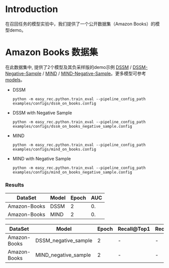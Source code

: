 # Introduction

在召回任务的模型实验中，我们提供了一个公开数据集（Amazon Books）的模型demo。

# Amazon Books 数据集

在此数据集中, 提供了2个模型及其负采样版的demo示例 [DSSM](dssm.md) /  [DSSM-Negative-Sample](dssm_negative_sample.md) / [MIND](mind.md) / [MIND-Negative-Sample](mind_negative_sample.md)。更多模型可参考[models](../../docs/source/models/)。

- DSSM

  `python -m easy_rec.python.train_eval --pipeline_config_path examples/configs/dssm_on_books.config `

- DSSM with Negative Sample

  `python -m easy_rec.python.train_eval --pipeline_config_path examples/configs/dssm_on_books_negative_sample.config `

- MIND

  `python -m easy_rec.python.train_eval --pipeline_config_path examples/configs/mind_on_books.config `

- MIND with Negative Sample

  `python -m easy_rec.python.train_eval --pipeline_config_path examples/configs/mind_on_books_negative_sample.config `

### Results

| DataSet      | Model | Epoch | AUC |
| ------------ | ----- | ----- | --- |
| Amazon-Books | DSSM  | 2     | 0.  |
| Amazon-Books | MIND  | 2     | 0.  |

| DataSet      | Model                | Epoch | Recall@Top1 | Recall@Top10 | Recall@Top100 |
| ------------ | -------------------- | ----- | ----------- | ------------ | ------------- |
| Amazon-Books | DSSM_negative_sample | 2     | -           | -            | -             |
| Amazon-Books | MIND_negative_sample | 2     | -           | -            | -             |
